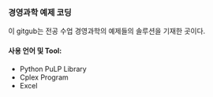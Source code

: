 ### 경영과학 예제 코딩

이 gitgub는 전공 수업 경영과학의 예제들의 솔루션을 기재한 곳이다.

#### 사용 언어 및 Tool:
- Python PuLP Library
- Cplex Program
- Excel
